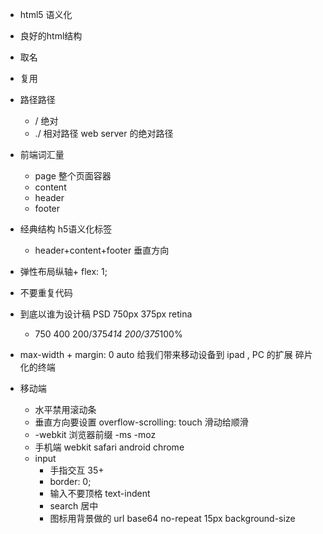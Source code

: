 - html5 语义化
- 良好的html结构
- 取名
- 复用

- 路径路径
    - / 绝对
    - ./ 相对路径  web server 的绝对路径
- 前端词汇量
    - page 整个页面容器
    - content
    - header
    - footer
- 经典结构 h5语义化标签
    - header+content+footer 垂直方向
- 弹性布局纵轴+ flex: 1;
- 不要重复代码
- 到底以谁为设计稿 PSD 750px 375px retina
    - 750  400  200/375*414  200/375*100%
- max-width + margin: 0 auto  给我们带来移动设备到 ipad , PC 的扩展  碎片化的终端
- 移动端
    - 水平禁用滚动条
    - 垂直方向要设置 overflow-scrolling: touch 滑动给顺滑
    - -webkit 浏览器前缀 -ms  -moz
    - 手机端 webkit safari android chrome
    - input
        - 手指交互 35+
        - border: 0;
        - 输入不要顶格 text-indent
        - search 居中
        - 图标用背景做的 url base64 no-repeat 15px background-size